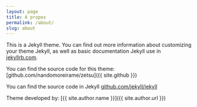```yaml
---
layout: page
title: A propos
permalink: /about/
slug: about
---
```


This is a Jekyll theme. You can find out more information about customizing your theme Jekyll, as well as basic documentation Jekyll use in [jekyllrb.com](http://jekyllrb.com/).

You can find the source code for this theme: [github.com/nandomoreirame/zetsu]({{ site.github }})

You can find the source code in Jekyll [github.com/jekyll/jekyll](https://github.com/jekyll/jekyll)

Theme developed by: [{{ site.author.name }}]({{ site.author.url }})
